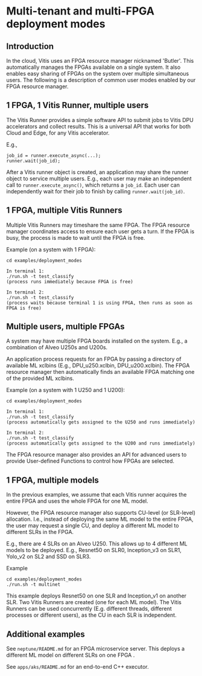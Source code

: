 # Multi-tenant and multi-FPGA deployment modes

## Introduction

In the cloud, Vitis uses an FPGA resource manager nicknamed 'Butler'. This automatically manages the FPGAs available on a single system. It also enables easy sharing of FPGAs on the system over multiple simultaneous users. The following is a description of common user modes enabled by our FPGA resource manager.

## 1 FPGA, 1 Vitis Runner, multiple users

The Vitis Runner provides a simple software API to submit jobs to Vitis DPU accelerators and collect results. This is a universal API that works for both Cloud and Edge, for any Vitis accelerator.

E.g.,
```
job_id = runner.execute_async(...);
runner.wait(job_id);
```

After a Vitis runner object is created, an application may share the runner object to service multiple users. E.g., each user may make an independent call to `runner.execute_async()`, which returns a `job_id`. Each user can independently wait for their job to finish by calling `runner.wait(job_id)`.

## 1 FPGA, multiple Vitis Runners

Multiple Vitis Runners may timeshare the same FPGA. The FPGA resource manager coordinates access to ensure each user gets a turn. If the FPGA is busy, the process is made to wait until the FPGA is free.

Example (on a system with 1 FPGA):
```
cd examples/deployment_modes

In terminal 1:
./run.sh -t test_classify
(process runs immediately because FPGA is free)

In terminal 2: 
./run.sh -t test_classify
(process waits because terminal 1 is using FPGA, then runs as soon as FPGA is free)
```

## Multiple users, multiple FPGAs

A system may have multiple FPGA boards installed on the system. E.g., a combination of Alveo U250s and U200s. 

An application process requests for an FPGA by passing a directory of available ML xclbins (E.g., DPU_u250.xclbin, DPU_u200.xclbin). The FPGA resource manager then automatically finds an available FPGA matching one of the provided ML xclbins. 

Example (on a system with 1 U250 and 1 U200):
```
cd examples/deployment_modes

In terminal 1:
./run.sh -t test_classify
(process automatically gets assigned to the U250 and runs immediately)

In terminal 2:
./run.sh -t test_classify
(process automatically gets assigned to the U200 and runs immediately)
```

The FPGA resource manager also provides an API for advanced users to provide User-defined Functions to control how FPGAs are selected.

## 1 FPGA, multiple models

In the previous examples, we assume that each Vitis runner acquires the entire FPGA and uses the whole FPGA for one ML model. 

However, the FPGA resource manager also supports CU-level (or SLR-level) allocation. I.e., instead of deploying the same ML model to the entire FPGA, the user may request a single CU, and deploy a different ML model to different SLRs in the FPGA. 

E.g., there are 4 SLRs on an Alveo U250. This allows up to 4 different ML models to be deployed. E.g., Resnet50 on SLR0, Inception_v3 on SLR1, Yolo_v2 on SL2 and SSD on SLR3.

Example
```
cd examples/deployment_modes
./run.sh -t multinet
```
This example deploys Resnet50 on one SLR and Inception_v1 on another SLR. Two Vitis Runners are created (one for each ML model). The Vitis Runners can be used concurrently (E.g. different threads, different processes or different users), as the CU in each SLR is independent.

## Additional examples

See `neptune/README.md` for an FPGA microservice server. This deploys a different ML model on different SLRs on one FPGA .

See `apps/aks/README.md` for an end-to-end C++ executor.